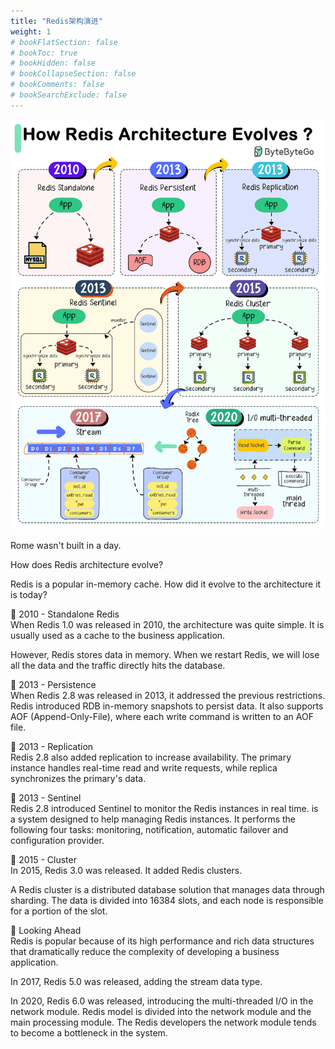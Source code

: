 ```yaml
---
title: "Redis架构演进"
weight: 1
# bookFlatSection: false
# bookToc: true
# bookHidden: false
# bookCollapseSection: false
# bookComments: false
# bookSearchExclude: false
---
```


![Redis架构演进](/img/db/redis/redis-architecture-evolve.gif)

Rome wasn't built in a day.

How does Redis architecture evolve?

Redis is a popular in-memory cache. How did it evolve to the architecture it is today?

🔹 2010 - Standalone Redis<br/>
When Redis 1.0 was released in 2010, the architecture was quite simple. It is usually used as a cache to the business application.

However, Redis stores data in memory. When we restart Redis, we will lose all the data and the traffic directly hits the database. 

🔹 2013 - Persistence<br/>
When Redis 2.8 was released in 2013, it addressed the previous restrictions. Redis introduced RDB in-memory snapshots to persist data. It also supports AOF (Append-Only-File), where each write command is written to an AOF file.

🔹 2013 - Replication<br/>
Redis 2.8 also added replication to increase availability. The primary instance handles real-time read and write requests, while replica synchronizes the primary's data. 

🔹 2013 - Sentinel<br/>
Redis 2.8 introduced Sentinel to monitor the Redis instances in real time. is a system designed to help managing Redis instances. It performs the following four tasks: monitoring, notification, automatic failover and configuration provider.

🔹 2015 - Cluster<br/>
In 2015, Redis 3.0 was released. It added Redis clusters.

A Redis cluster is a distributed database solution that manages data through sharding. The data is divided into 16384 slots, and each node is responsible for a portion of the slot. 

🔹 Looking Ahead<br/>
Redis is popular because of its high performance and rich data structures that dramatically reduce the complexity of developing a business application. 

In 2017, Redis 5.0 was released, adding the stream data type. 

In 2020, Redis 6.0 was released, introducing the multi-threaded I/O in the network module. Redis model is divided into the network module and the main processing module. The Redis developers the network module tends to become a bottleneck in the system.